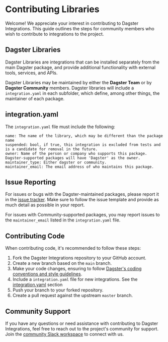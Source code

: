 # Contributing Libraries
Welcome! We appreciate your interest in contributing to Dagster Integrations.
This guide outlines the steps for community members who wish to contribute to integrations to the project.

## Dagster Libraries
Dagster Libraries are integrations that can be installed separately from the main Dagster package, and provide additional functionality with external tools, services, and APIs.

Dagster Libraries may be maintained by either the **Dagster Team** or by **Dagster Community** members. Dagster libraries will include a `integration.yaml` in each subfolder, which define, among other things, the maintainer of each package.

## integration.yaml
The `integration.yaml` file must include the following:

```
name: The name of the library, which may be different than the package name
suspended: bool, if true, this integration is excluded from tests and is a candidate for removal in the future.
owner: Name of the person or company who supports this package. Dagster-supported packages will have 'Dagster' as the owner.
maintainer_type: Either dagster or community.
maintainer_email: The email address of who maintains this package.
```

## Issue Reporting
For issues or bugs with the Dagster-maintained packages, please report it in the [issue tracker](https://github.com/dagster-io/dagster/issues).
Make sure to follow the issue template and provide as much detail as possible in your report.

For issues with Community-supported packages, you may report issues to the `maintainer_email` listed in the `integration.yaml` file.

## Contributing Code
When contributing code, it's recommended to follow these steps:
1. Fork the Dagster Integrations repository to your GitHub account.
2. Create a new branch based on the `main` branch.
3. Make your code changes, ensuring to follow [Dagster's coding conventions and style guidelines](https://docs.dagster.io/community/contributing#contributing).
4. Include a `integration.yaml` file for new integrations. See the [integration.yaml](integration.yaml) section
5. Push your branch to your forked repository.
6. Create a pull request against the upstream `master` branch.

## Community Support
If you have any questions or need assistance with contributing to Dagster
Integrations, feel free to reach out to the project's community for support.
Join the [community Slack workspace](https://dagster.slack.com) to connect with us.
